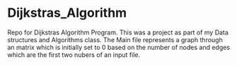 # Dijkstras_Algorithm
Repo for Dijkstras Algorithm Program. This was a project as part of my Data structures and Algorithms class. The Main file represents a graph through an matrix which is initially set to 0 based on the number of nodes and edges which are the first two nubers of an input file.
